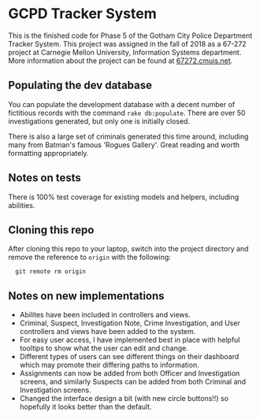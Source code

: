GCPD Tracker System 
===
This is the finished code for Phase 5 of the Gotham City Police Department Tracker System.  This project was assigned in the fall of 2018 as a 67-272 project at Carnegie Mellon University, Information Systems department.  More information about the project can be found at [67272.cmuis.net](https://67272.cmuis.net).


Populating the dev database
---
You can populate the development database with a decent number of fictitious records with the command `rake db:populate`.  There are over 50 investigations generated, but only one is initially closed.

There is also a large set of criminals generated this time around, including many from Batman's famous 'Rogues Gallery'. Great reading and worth formatting appropriately.

Notes on tests
---
There is 100% test coverage for existing models and helpers, including abilities.


Cloning this repo
---
After cloning this repo to your laptop, switch into the project directory and remove the reference to `origin` with the following:

```
  git remote rm origin
```


Notes on new implementations
---
- Abilites have been included in controllers and views.
- Criminal, Suspect, Investigation Note, Crime Investigation, and User controllers and views have been added to the system.
- For easy user access, I have implemented best in place with helpful tooltips to show what the user can edit and change.
- Different types of users can see different things on their dashboard which may promote their differing paths to information.
- Assignments can now be added from both Officer and Investigation screens, and similarly Suspects can be added from both Criminal and Investigation screens.
- Changed the interface design a bit (with new circle buttons!!) so hopefully it looks better than the default.

